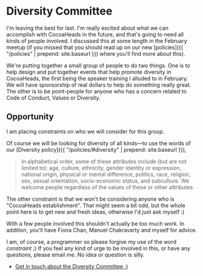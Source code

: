 Diversity Committee
===================

I'm leaving the best for last. I'm really excited about what we can accomplish with CocoaHeads in the future, and that's going to need all kinds of people involved. I discussed this at some length in the February meetup (if you missed that you should read up on our new [policies]({{ "/policies" | prepend: site.baseurl }}) where you'll find more about this).

We're putting together a small group of people to do two things. One is to help design and put together events that help promote diversity in CocoaHeads, the first being the speaker training I alluded to in February. We will have sponsorship of real dollars to help do something really great. The other is to be point-people for anyone who has a concern related to Code of Conduct, Values or Diversity.

Opportunity
-----------

I am placing constraints on who we will consider for this group.

Of course we will be looking for diversity of all kinds—to use the words of our [Diversity policy]({{ "/policies/#diversity" | prepend: site.baseurl }}),

> In alphabetical order, some of these attributes include (but are not limited to): age, culture, ethnicity, gender identity or expression, national origin, physical or mental difference, politics, race, religion, sex, sexual orientation, socio-economic status, and subculture. We welcome people regardless of the values of these or other attributes.

The other constraint is that we won't be considering anyone who is "CocoaHeads establishment". That might seem a bit odd, but the whole point here is to get new and fresh ideas, otherwise I'd just ask myself :)

With a few people involved this shouldn't actually be too much work. In addition, you'll have Fiona Chan, Manuel Chakravarty and myself for advice.

I am, of course, a programmer so please forgive my use of the word *constraint* ;) If you feel any kind of urge to be involved in this, or have any questions, please email me. No idea or question is silly.

* [Get in touch about the Diversity Committee :)](mailto:cch@karlbowden.com?subject=CocoaHeads%20Volunteering:%Diversity)

